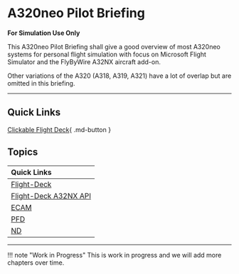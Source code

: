 <link rel="stylesheet" href="../../../stylesheets/toc-tables.css">

# A320neo Pilot Briefing

**For Simulation Use Only**

This A320neo Pilot Briefing shall give a good overview of most A320neo
systems for personal flight simulation with focus on Microsoft Flight
Simulator and the FlyByWire A32NX aircraft add-on.

Other variations of the A320 (A318, A319, A321) have a lot of overlap
but are omitted in this briefing.

---

## Quick Links

[Clickable Flight Deck](flight-deck/index.md){ .md-button }

##  Topics

| Quick Links                           |
| :-----                                |
| [Flight-Deck](flight-deck/index.md)   |
| [Flight-Deck A32NX API](a32nx_api.md) |
| [ECAM](ecam/index.md)                 |
| [PFD](pfd/index.md)                   |
| [ND](nd/index.md)                     |
<!--- [MCDU](mcdu/index.md)-->

---

!!! note "Work in Progress"
    This is work in progress and we will add more chapters over time.
